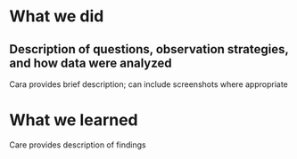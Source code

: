 # What we did
## Description of questions, observation strategies, and how data were analyzed
Cara provides brief description; can include screenshots where appropriate

# What we learned
Care provides description of findings
